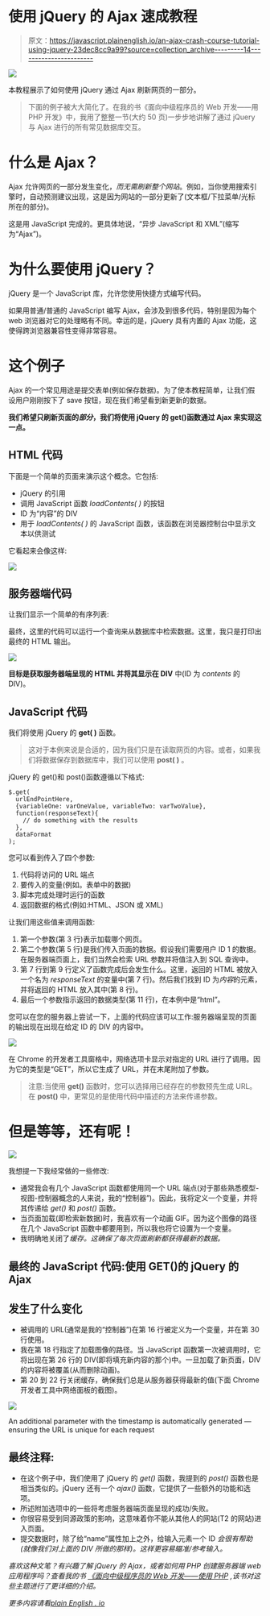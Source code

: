 # 使用 jQuery 的 Ajax 速成教程

> 原文：<https://javascript.plainenglish.io/an-ajax-crash-course-tutorial-using-jquery-23dec8cc9a99?source=collection_archive---------14----------------------->

![](img/8a5f9f8f283f038ea3c5001fef880316.png)

本教程展示了如何使用 jQuery 通过 Ajax 刷新网页的一部分。

> 下面的例子被大大简化了。在我的书《面向中级程序员的 Web 开发——用 PHP 开发》中，我用了整整一节(大约 50 页)一步步地讲解了通过 jQuery 与 Ajax 进行的所有常见数据库交互。

# 什么是 Ajax？

Ajax 允许网页的一部分发生变化，*而无需刷新整个网站*。例如，当你使用搜索引擎时，自动预测建议出现，这是因为网站的一部分更新了(文本框/下拉菜单/光标所在的部分)。

这是用 JavaScript 完成的。更具体地说，“异步 JavaScript 和 XML”(缩写为“Ajax”)。

# **为什么要使用 jQuery？**

jQuery 是一个 JavaScript 库，允许您使用快捷方式编写代码。

如果用普通/普通的 JavaScript 编写 Ajax，会涉及到很多代码，特别是因为每个 web 浏览器对它的处理略有不同。幸运的是，jQuery 具有内置的 Ajax 功能，这使得跨浏览器兼容性变得非常容易。

# 这个例子

Ajax 的一个常见用途是提交表单(例如保存数据)。为了使本教程简单，让我们假设用户刚刚按下了 save 按钮，现在我们希望看到新更新的数据。

**我们希望只刷新页面的*部分*，我们将使用 jQuery 的 get()函数通过 Ajax 来实现这一点。**

## HTML 代码

下面是一个简单的页面来演示这个概念。它包括:

*   jQuery 的引用
*   调用 JavaScript 函数 *loadContents( )* 的按钮
*   ID 为“内容”的 DIV
*   用于 *loadContents( )* 的 JavaScript 函数，该函数在浏览器控制台中显示文本以供测试

它看起来会像这样:

![](img/947e8423fb6ae1e429991a200b24617d.png)

## 服务器端代码

让我们显示一个简单的有序列表:

最终，这里的代码可以运行一个查询来从数据库中检索数据。这里，我只是打印出最终的 HTML 输出。

![](img/ad6096c758eabdf0dd254e8adca54383.png)

**目标是获取服务器端呈现的 HTML 并将其显示在 DIV** 中(ID 为 *contents* 的 DIV)。

## JavaScript 代码

我们将使用 jQuery 的 **get( )** 函数。

> 这对于本例来说是合适的，因为我们只是在读取网页的内容。或者，如果我们将数据保存到数据库中，我们可以使用 **post( )** 。

jQuery 的 get()和 post()函数遵循以下格式:

```
$.get(
  urlEndPointHere,
  {variableOne: varOneValue, variableTwo: varTwoValue},
  function(responseText){
    // do something with the results
  },
  dataFormat
);
```

您可以看到传入了四个参数:

1.  代码将访问的 URL 端点
2.  要传入的变量(例如。表单中的数据)
3.  脚本完成处理时运行的函数
4.  返回数据的格式(例如:HTML、JSON 或 XML)

让我们用这些值来调用函数:

1.  第一个参数(第 3 行)表示加载哪个网页。
2.  第二个参数(第 5 行)是我们传入页面的数据。假设我们需要用户 ID 1 的数据。在服务器端页面上，我们当然会检索 URL 参数并将值注入到 SQL 查询中。
3.  第 7 行到第 9 行定义了函数完成后会发生什么。这里，返回的 HTML 被放入一个名为 *responseText* 的变量中(第 7 行)。然后我们找到 ID 为*内容*的元素，并将返回的 HTML 放入其中(第 8 行)。
4.  最后一个参数指示返回的数据类型(第 11 行)，在本例中是“html”。

您可以在您的服务器上尝试一下，上面的代码应该可以工作:服务器端呈现的页面的输出现在出现在给定 ID 的 DIV 的内容中。

![](img/4319db361b9fef87eac109cc631a68a5.png)

在 Chrome 的开发者工具窗格中，网络选项卡显示对指定的 URL 进行了调用。因为它的类型是“GET”，所以它生成了 URL，并在末尾附加了参数。

> 注意:当使用 **get()** 函数时，您可以选择用已经存在的参数预先生成 URL。在 **post()** 中，更常见的是使用代码中描述的方法来传递参数。

# 但是等等，还有呢！

![](img/bcf4739ae23f59b20b5ed87782732804.png)

我想提一下我经常做的一些修改:

*   通常我会有几个 JavaScript 函数都使用同一个 URL 端点(对于那些熟悉模型-视图-控制器概念的人来说，我的“控制器”)。因此，我将定义一个变量，并将其传递给 *get()* 和 *post()* 函数。
*   当页面加载(即检索新数据)时，我喜欢有一个动画 GIF。因为这个图像的路径在几个 JavaScript 函数中都要用到，所以我也将它设置为一个变量。
*   我明确地关闭了*缓存。这确保了每次页面刷新都获得最新的数据。*

## 最终的 JavaScript 代码:使用 GET()的 jQuery 的 Ajax

## 发生了什么变化

*   被调用的 URL(通常是我的“控制器”)在第 16 行被定义为一个变量，并在第 30 行使用。
*   我在第 18 行指定了加载图像的路径。当 JavaScript 函数第一次被调用时，它将出现在第 26 行的 DIV(即将填充新内容的那个)中。一旦加载了新页面，DIV 的内容将被覆盖(从而删除动画)。
*   第 20 到 22 行关闭缓存，确保我们总是从服务器获得最新的值(下面 Chrome 开发者工具中网络面板的截图)。

![](img/c67005c8904442f206b4d181997d4396.png)

An additional parameter with the timestamp is automatically generated — ensuring the URL is unique for each request

## 最终注释:

*   在这个例子中，我们使用了 jQuery 的 *get()* 函数，我提到的 *post()* 函数也是相当类似的。jQuery 还有一个 *ajax()* 函数，它提供了一些额外的功能和选项。
*   所述附加选项中的一些将考虑服务器端页面呈现的成功/失败。
*   你很容易受到同源政策的影响，这意味着你不能从其他人的网站(T2 的网站)进入页面。
*   提交数据时，除了给“name”属性加上之外，给输入元素一个 ID *会很有帮助(就像我们对上面的 DIV 所做的那样)。这样更容易瞄准/参考输入。*

*喜欢这种文笔？有兴趣了解 jQuery 的 Ajax，或者如何用 PHP 创建服务器端 web 应用程序吗？查看我的书* [*《面向中级程序员的 Web 开发——使用 PHP*](https://stevesohcot.com/php-book) *,该书对这些主题进行了更详细的介绍。*

*更多内容请看*[*plain English . io*](http://plainenglish.io/)